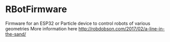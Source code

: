 RBotFirmware
============

Firmware for an ESP32 or Particle device to control robots of various geometries
More information here http://robdobson.com/2017/02/a-line-in-the-sand/
